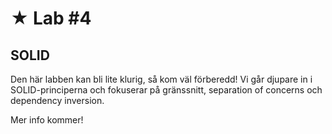# &#9733; Lab #4

## SOLID

Den här labben kan bli lite klurig, så kom väl förberedd! Vi går djupare in i SOLID-principerna och fokuserar på gränssnitt, separation of concerns och dependency inversion.

Mer info kommer!
